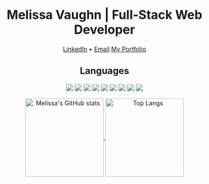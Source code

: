 <h1 align="center"> Melissa Vaughn | Full-Stack Web Developer </h1>

<div>
  <p align="center">
  <a href="https://www.linkedin.com/in/melissa-vaughn-663b35226/">LinkedIn</a> •
  <a href="mailto:meli.explores@gmail.com">Email</a>
  <a href="https://meljska-fawn.github.io/react-portfolio/">My Portfolio</a>
  </p>
</div>

<h2 align="center">Languages</h2>

<p align="center">
    <img src="https://img.shields.io/static/v1?style=for-the-badge&message=HTML5&color=important&logo=HTML5&logoColor=FFFFFF&label="/>
    <img src="https://img.shields.io/static/v1?style=for-the-badge&message=CSS3&color=green&logo=CSS3&logoColor=FFFFFF&label="/>
    <img src="https://img.shields.io/static/v1?style=for-the-badge&message=JavaScript&color=ff69b4&logo=JavaScript&logoColor=F7DF1E&label="/>
    <img src="https://img.shields.io/static/v1?style=for-the-badge&message=React&color=yellow&logo=React&logoColor=61DAFB&label="/>
    <img src="https://img.shields.io/static/v1?style=for-the-badge&message=MongoDB&color=blueviolet&logo=MongoDB&logoColor=FFFFFF&label="/>
    <img src="https://img.shields.io/static/v1?style=for-the-badge&message=npm&color=important&logo=npm&logoColor=FFFFFF&label="/>
    <img src="https://img.shields.io/static/v1?style=for-the-badge&message=Node.js&color=green&logo=Node.js&logoColor=FFFFFF&label="/>
    <img src="https://img.shields.io/static/v1?style=for-the-badge&message=Handlebars.js&color=blueviolet&logo=Handlebars.js&logoColor=FFFFFF&label="/>
    <img src="https://img.shields.io/static/v1?style=for-the-badge&message=MySQL&color=yellow&logo=MySQL&logoColor=FFFFFF&label="/>
</p>

<p align="center"> 
  <a href="https://github.com/Meljska-Fawn/github-readme-stats">
    <img align="center" height="180em" src="https://github-readme-stats-sigma-five.vercel.app/api?username=Meljska-Fawn&theme=dark" alt="Melissa's GitHub stats"/>
  </a>
  <a href="https://github.com/Meljska-Fawn/github-readme-stats">
    <img align="center" height="180em" src="https://github-readme-stats-sigma-five.vercel.app/api/top-langs/?username=Meljska-Fawn&langs_count=5&layout=compact&hide=css,handlebars,html&theme=dark" alt="Top Langs"/>
  </a>
</p>
